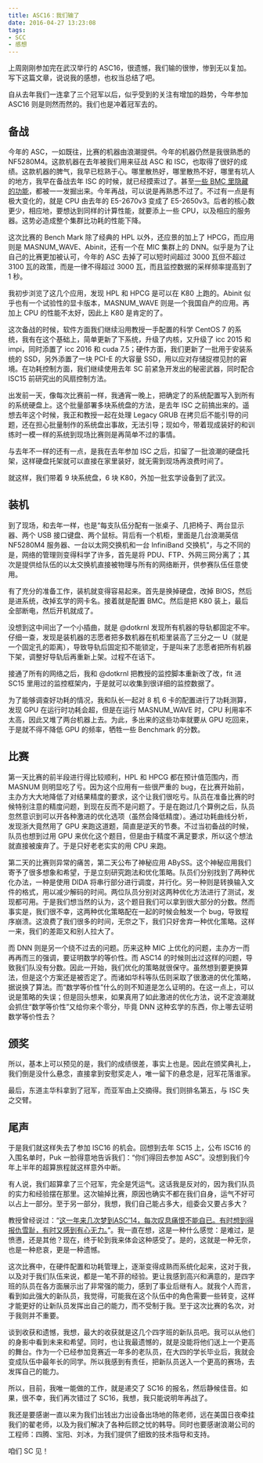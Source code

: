 ```yaml
---
title: ASC16：我们输了
date: 2016-04-27 13:23:08
tags: 
- SCC
- 感想
---
```


上周刚刚参加完在武汉举行的 ASC16，很遗憾，我们输的很惨，惨到无以复加。写下这篇文章，说说我的感想，也权当总结了吧。

<!--more-->

自从去年我们一连拿了三个冠军以后，似乎受到的关注有增加的趋势，今年参加 ASC16 则是则然而然的。我们也是冲着冠军去的。

## 备战

今年的 ASC，一如既往，比赛的机器由浪潮提供。今年的机器仍然是我很熟悉的 NF5280M4。这款机器在去年被我们用来征战 ASC 和 ISC，也取得了很好的成绩。这款机器的脾气，我早已稔熟于心。哪里散热好，哪里散热不好，哪里有坑人的地方，我早在备战去年 ISC 的时候，就已经摸索过了。甚至[一些 BMC 里隐藏的功能](https://maskray.me/blog/2015-06-30-bmc-firmware-reverse-enginnering)，都被一一发掘出来。今年再战，可以说是再熟悉不过了。不过有一点是有极大变化的，就是 CPU 由去年的 E5-2670v3 变成了 E5-2650v3。后者的核心数更少，相应地，要想达到同样的计算性能，就要添上一些 CPU，以及相应的服务器。这势必造成整个集群比功耗的性能下降。

这次比赛的 Bench Mark 除了经典的 HPL 以外，还应景的加上了 HPCG，而应用则是 MASNUM_WAVE、Abinit，还有一个在 MIC 集群上的 DNN。似乎是为了让自己的比赛更加被认可，今年的 ASC 去掉了可以短时间超过 3000 瓦但不超过 3100 瓦的政策，而是一律不得超过 3000 瓦，而且监控数据的采样频率提高到了 1 秒。

我初步浏览了这几个应用，发现 HPL 和 HPCG 是可以在 K80 上跑的。Abinit 似乎也有一个试验性的显卡版本，MASNUM_WAVE 则是一个我国自产的应用。再加上 CPU 的性能不太好，因此上 K80 是肯定的了。

这次备战的时候，软件方面我们继续沿用教授一手配置的科学 CentOS 7 的系统，我有在这个基础上，简单更新了下系统，升级了内核，又升级了 icc 2015 和 impi，同时添置了 icc 2016 和 cuda 7.5；硬件方面，我们更新了一批用于安装系统的 SSD，另外添置了一块 PCI-E 的大容量 SSD，用以应对存储捉襟见肘的窘境。在功耗控制方面，我们继续使用去年 SC 前紧急开发出的秘密武器，同时配合 ISC15 前研究出的风扇控制方法。

出发前一天，像每次比赛前一样，我通宵一晚上，把确定了的系统配置写入到所有的系统硬盘上。这个批量部署多块系统盘的方法，是去年 ISC 之前搞出来的。遥想去年这个时候，我正和教授一起在处理 Legacy GRUB 在拷贝后不能引导的问题，还在担心批量制作的系统盘出事故，无法引导；现如今，带着现成装好的和训练时一模一样的系统到现场比赛则是再简单不过的事情。

与去年不一样的还有一点，是我在去年参加 ISC 之后，扣留了一批浪潮的硬盘托架，这样硬盘托架就可以直接在家里装好，就无需到现场再浪费时间了。

就这样，我们带着 9 块系统盘，6 块 K80，外加一批玄学设备到了武汉。

## 装机

到了现场，和去年一样，也是“每支队伍分配有一张桌子、几把椅子、两台显示器、两个 USB 接口键盘、两个鼠标。背后有一个机柜，里面是几台浪潮英信 NF5280M4 服务器、一台以太网交换机和一台 InfiniBand 交换机”，与之不同的是，网络的管理则变得科学了许多，首先是将 PDU、FTP、外网三网分离了；其次是提供给队伍的以太交换机直接被物理与所有的网络断开，供参赛队伍任意使用。

有了充分的准备工作，装机就变得容易起来。首先是换掉硬盘，改掉 BIOS，然后是进系统，改掉玄学的网卡名。接着就是配置 BMC。然后是把 K80 装上，最后全部断电，然后开机就成了。

没想到这中间出了一个小插曲，就是 @dotkrnl 发现所有机器的导轨都固定不牢。仔细一查，发现是装机器的志愿者把多数机器在机柜里装高了三分之一 U（就是一个固定孔的距离），导致导轨后固定扣不能锁定，于是叫来了志愿者把所有机器下架，调整好导轨后再重新上架。过程不在话下。

接通了所有的网络之后，我和 @dotkrnl 把教授的监控脚本重新改了改，fit 进 SC15 里用过的监控框架内，于是就可以收集到很详细的监控数据了。

为了能够调查好功耗的情况，我和队长一起对 8 机 6 卡的配置进行了功耗测算，发现 GPU 在运行时功耗会超，但是在运行 MASNUM_WAVE 时，CPU 利用率不太高，因此又堆了两台机器上去。为此，多出来的这些功率就要从 GPU 吃回来，于是就不得不降低 GPU 的频率，牺牲一些 Benchmark 的分数。

## 比赛

第一天比赛的前半段进行得比较顺利，HPL 和 HPCG 都在预计值范围内，而 MASNUM 则明显吃了亏。因为这个应用有一些很严重的 bug，在比赛开始前，主办方大大地降低了对结果精度的要求，这个让我们很吃亏。队员在准备比赛的时候特别注意的精度问题，到现在反而不是问题了。于是在跑过几个算例之后，队员忽然意识到可以开各种激进的优化选项（虽然会降低精度）。通过功耗曲线分析，发现浙大竟然用了 GPU 来跑这道题，简直是逆天的节奏。不过当初备战的时候，队员也想到过用 GPU 来优化这个题目，但是由于精度不满足要求，所以这个想法就直接被废弃了。于是只好老老实实的用 CPU 来跑。

第二天的比赛则异常的痛苦，第二天公布了神秘应用 ABySS。这个神秘应用我们寄予了很多想象和希望，于是立刻研究跑法和优化策略。队员们分别找到了两种优化办法，一种是使用 DIDA 将串行部分进行调度，并行化。另一种则是转换输入文件的格式，用以减少解码的时间。两位队员分别对这两种优化方法进行了测试，发现都可用。于是我们想当然的认为，这个题目我们可以拿到很大部分的分数。然而事实是，我们很不幸，这两种优化策略配在一起的时候会触发一个 bug，导致程序崩溃。这浪费了我们很多的时间，无奈之下，我们只好舍弃一种优化策略。这样一来，我们的差距又和别人拉大了。

而 DNN 则是另一个绕不过去的问题。历来这种 MIC 上优化的问题，主办方一而再再而三的强调，要证明数学的等价性。而 ASC14 的时候则出过这样的问题，导致我们队没有分数。因此一开始，我们优化的策略就很保守。虽然想到要更换算法，但是这个方案还是被否定了。而诸如华科等队伍则采取了很激进的优化策略，据说换了算法。而“数学等价性”什么的则不知道是怎么证明的。在这一点上，可以说是策略的失误；但是回头想来，如果真用了如此激进的优化方法，说不定浪潮就会抓住“数学等价性”又给你来个零分，毕竟 DNN 这种玄学的东西，你上哪去证明数学等价性去？

## 颁奖

所以，基本上可以预见的是，我们的成绩很差，事实上也是。因此在颁奖典礼上，我们倒是没什么悬念，直接拿到安慰奖走人，唯一留下的悬念是，冠军花落谁家。

最后，东道主华科拿到了冠军，而亚军由上交摘得。我们则排名第五，与 ISC 失之交臂。

## 尾声

于是我们就这样失去了参加 ISC16 的机会。回想到去年 SC15 上，公布 ISC16 的入围名单时，Puk 一脸得意地告诉我们：“你们得回去参加 ASC”。没想到我们今年上半年的超算旅程就这样意外中断。

有人说，我们超算拿了三个冠军，完全是凭运气。这话我是反对的，因为我们队员的实力和经验摆在那里。这次输掉比赛，原因也确实不都在我们自身，运气不好可以占上一部分。至于另一部分，我想，我们自己能占多大，组委会又要占多大？

教授曾经说过：“[这一年来几次梦到ASC’14，每次叹息痛恨不能自已。有时想到得报仇雪耻，有时又感到有心无力。](https://maskray.me/blog/2015-10-07-asc14-to-isc15-curtain-call-of-my-cluster-competition#圆梦asc15)”。我一直在想，这是一种什么感觉：是难过，是愤懑，还是其他？现在，终于轮到我来体会这种感受了。是的，这就是一种无奈，也是一种悲哀，更是一种遗憾。

这次比赛中，在硬件配置和功耗管理上，逐渐变得成熟而系统化起来，这对于我，以及对于我们队伍来说，都是一笔不菲的经验。更让我感到高兴和满意的，是四字班的队员在各方面展示出了非常强的能力，感到了事业后继有人。就我个人而言，看到如此强大的新队员，我觉得，可能我在这个队伍中的角色需要一些转变，这样才能更好的让新队员发挥出自己的能力，而不受制于我。至于这次比赛的名次，对于我则并不重要。

谈到收获和遗憾，我想，最大的收获就是这几个四字班的新队员吧。我可以从他们的身影中看到未来和希望。同时，也让我最遗憾的，就是没能将他们送上一个更高的舞台。作为一个已经参加竞赛近一年多的老队员，在大四的学长毕业后，我就会变成队伍中最年长的同学。所以我感到有责任，把新队员送入一个更高的赛场，去发挥自己的能力。

所以，目前，我唯一能做的工作，就是递交了 SC16 的报名，然后静候佳音。如果，很不幸，我们再次错过了 SC16，我想，我只能说明年再战了。

我还是要感谢一直以来为我们出钱出力出设备出场地的陈老师，远在美国日夜牵挂我们的翟老师，以及为我们解决了各种后顾之忧的韩导。同时也要感谢浪潮公司的工程师：四腾、宝阳、刘冰，为我们提供了细致的技术指导和支持。

咱们 SC 见！
